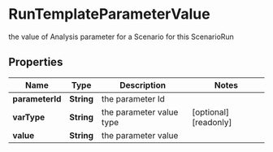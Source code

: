 

# RunTemplateParameterValue

the value of Analysis parameter for a Scenario for this ScenarioRun

## Properties

Name | Type | Description | Notes
------------ | ------------- | ------------- | -------------
**parameterId** | **String** | the parameter Id | 
**varType** | **String** | the parameter value type |  [optional] [readonly]
**value** | **String** | the parameter value | 



